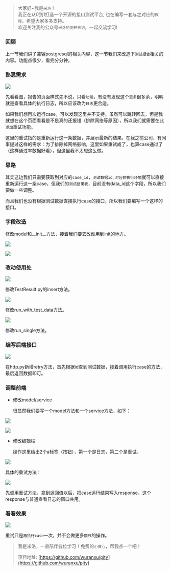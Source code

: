 > 大家好~我是`米洛`！<br/>
> 我正在从0到1打造一个开源的接口测试平台, 也在编写一套与之对应的`教程`，希望大家多多支持。<br/>
> 欢迎关注我的公众号`米洛的测开日记`，一起交流学习! 



### 回顾

  上一节我们讲了兼容postgresql的相关内容，这一节我们来改造下`测试报告`相关的内容。功能点很少，看完分分钟。
  
### 熟悉需求

![](https://files.mdnice.com/user/11504/0ca0fa58-e717-4d76-82e3-e58c12446ea7.png)

  先看看图，报告的页面样式先不说，只看`功能`，有没有发现这个`更多`很多余，明明就是查看具体的执行日志，所以应该改为`日志`更合适。
  
  如果我们想再次运行case，可以发现这里并不支持。虽然可以跳转回去，但是我就想在这个页面看看是不是真的还报错（排除网络等原因），所以我们就需要在此`添加`重试功能。
  
  这里的重试指的是重新运行这一条数据，并展示最新的结果。在我之前公司，有同事提过这样的需求：为了排除掉网络影响，这里如果重试成了，也算case通过了（这样通过率数据好看），但这里我不太想这么做。
  
### 思路

  其实这边我们只需要获取到对应的`case_id`，`测试数据id`, `对应的执行环境`就可以直接重新运行这一条case，但我们的`测试结果表`，目前没有data_id这个字段，所以我们要做一些调整。
  
  而且我们也没有根据测试数据直接执行case的接口，所以我们要编写一个这样的接口。
  
### 字段改造
  
  修改model和__init__方法，接着我们要去改动用到init的地方。
  
![](https://files.mdnice.com/user/11504/f1b5e047-ec03-432f-a563-2ab97e15efed.png)

![](https://files.mdnice.com/user/11504/d159856b-71f2-4894-9db5-2a08eae74f4d.png)


### 改动使用处

![](https://files.mdnice.com/user/11504/a1207403-8329-4694-8af3-5533228530b4.png)

  修改TestResult.py的insert方法。
  

![](https://files.mdnice.com/user/11504/8c15848d-06c0-40ad-8e44-5a18c84a3437.png)


  修改run_with_test_data方法。
  
![](https://files.mdnice.com/user/11504/51fbf12f-f034-46af-aa69-958431ec2021.png)

  修改run_single方法。
  
### 编写后端接口

![](https://files.mdnice.com/user/11504/728b82ab-7809-4464-81fd-2c2abfe314c6.png)

  在http.py新增retry方法，首先根据id查到测试数据，接着调用执行case的方法，最后返回数据即可。
  
### 调整前端

- 修改model/service

  很显然我们要写一个model方法和一个service方法，如下：
  
![](https://files.mdnice.com/user/11504/b24d1ed4-6158-4f02-9ee4-daf96725247d.png)

![](https://files.mdnice.com/user/11504/3104469e-693a-4760-ae0a-ca166421c64c.png)

- 修改编辑栏

  操作这里给出2个a标签（按钮），第一个是日志，第二个是重试。

![](https://files.mdnice.com/user/11504/8179fd24-c48c-4d27-9167-1f6fc7e51666.png)

  具体的重试方法：
  
![](https://files.mdnice.com/user/11504/2745a9a2-f216-480a-9f8c-689a58635d56.png)

  先调用重试方法，拿到返回值以后，把case运行结果写入response，这个response与普通查看日志的窗口共用。
  
### 看看效果


![](https://files.mdnice.com/user/11504/c4986589-01f8-44c9-bffe-c0d7a6a07b3b.gif)

  重试只是`再执行case`一次，并不会做更多`额外`的操作。

> 我是米洛，一直陪伴各位学习！免费的`小黄心`，帮我点一个吧！
>
> 项目地址: [https://github.com/wuranxu/pity](https://github.com/wuranxu/pity)
  